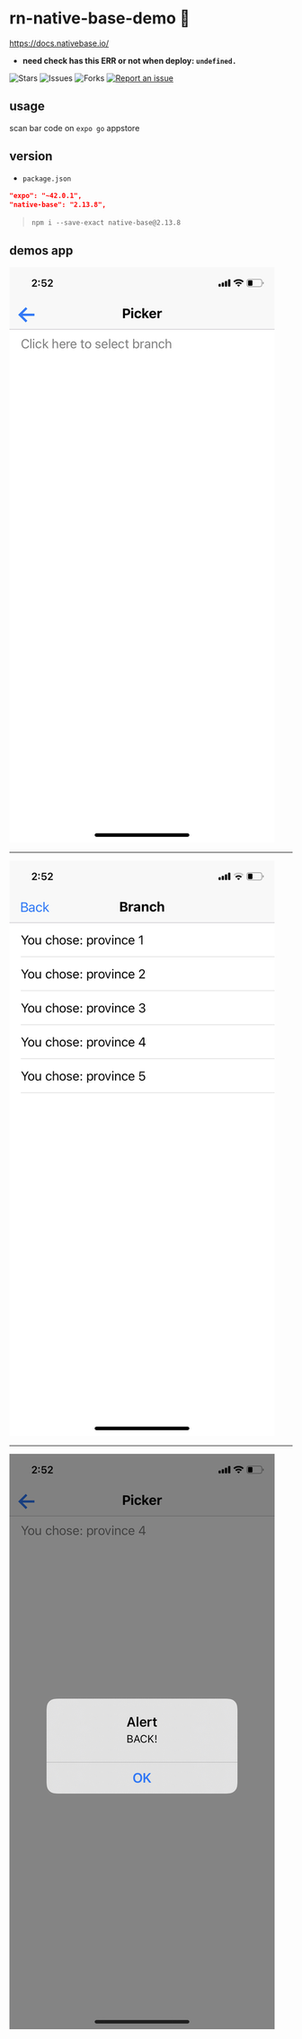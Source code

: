 # rn-native-base-demo 🐳
https://docs.nativebase.io/
- **need check has this ERR or not when deploy: `undefined.`**

![Stars](https://img.shields.io/github/stars/tquangdo/rn-native-base-demo?color=f05340)
![Issues](https://img.shields.io/github/issues/tquangdo/rn-native-base-demo?color=f05340)
![Forks](https://img.shields.io/github/forks/tquangdo/rn-native-base-demo?color=f05340)
[![Report an issue](https://img.shields.io/badge/Support-Issues-green)](https://github.com/tquangdo/rn-native-base-demo/issues/new)

## usage
scan bar code on `expo go` appstore

## version
- `package.json`
```json
"expo": "~42.0.1",
"native-base": "2.13.8",
```
>`npm i --save-exact native-base@2.13.8`

## demos app
![1](screenshots/1.jpeg)
************************
![2](screenshots/2.jpeg)
************************
![3](screenshots/3.jpeg)